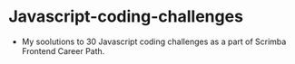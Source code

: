 # Javascript-coding-challenges

- My soolutions to 30 Javascript coding challenges as a part of Scrimba Frontend Career Path.
